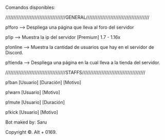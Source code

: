 Comandos disponibles:

/////////////////////////////////////GENERAL///////////////////////////////////////

p!foro --> Despliega una página que lleva al foro del servidor

p!ip --> Muestra la ip del servidor [Premium] 1.7 - 1.16x

p!online --> Muestra la cantidad de usuarios que hay en el servidor de Discord.

p!tienda --> Despliega una página en la cual lleva a la tienda del servidor.

/////////////////////////////////////STAFFS///////////////////////////////////////

p!ban [Usuario] [Duración] [Motivo]

p!warn [Usuario] [Motivo]

p!mute [Usuario] [Duración]

p!kick [Usuario] [Motivo]


Bot maked by: Saru

Copyright ©. Alt + 0169.
